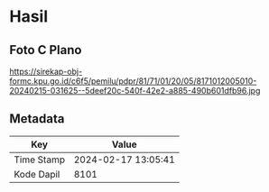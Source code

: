 # Hasil

## Foto C Plano

https://sirekap-obj-formc.kpu.go.id/c6f5/pemilu/pdpr/81/71/01/20/05/8171012005010-20240215-031625--5deef20c-540f-42e2-a885-490b601dfb96.jpg


## Metadata

| Key        | Value               |
| ---------- | ------------------- |
| Time Stamp | 2024-02-17 13:05:41 |
| Kode Dapil | 8101                |



